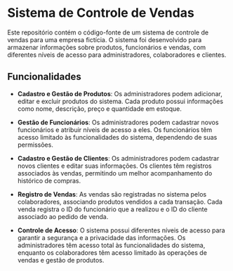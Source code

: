 # Sistema de Controle de Vendas

Este repositório contém o código-fonte de um sistema de controle de vendas para uma empresa fictícia. O sistema foi desenvolvido para armazenar informações sobre produtos, funcionários e vendas, com diferentes níveis de acesso para administradores, colaboradores e clientes.

## Funcionalidades

- **Cadastro e Gestão de Produtos**: Os administradores podem adicionar, editar e excluir produtos do sistema. Cada produto possui informações como nome, descrição, preço e quantidade em estoque.

- **Gestão de Funcionários**: Os administradores podem cadastrar novos funcionários e atribuir níveis de acesso a eles. Os funcionários têm acesso limitado às funcionalidades do sistema, dependendo de suas permissões.

- **Cadastro e Gestão de Clientes**: Os administradores podem cadastrar novos clientes e editar suas informações. Os clientes têm registros associados às vendas, permitindo um melhor acompanhamento do histórico de compras.

- **Registro de Vendas**: As vendas são registradas no sistema pelos colaboradores, associando produtos vendidos a cada transação. Cada venda registra o ID do funcionário que a realizou e o ID do cliente associado ao pedido de venda.

- **Controle de Acesso**: O sistema possui diferentes níveis de acesso para garantir a segurança e a privacidade das informações. Os administradores têm acesso total às funcionalidades do sistema, enquanto os colaboradores têm acesso limitado às operações de vendas e gestão de produtos.
